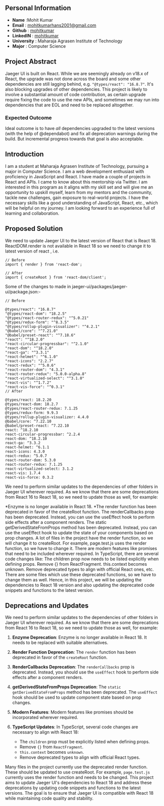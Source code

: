 ## Personal Information
- **Name** :Mohit Kumar
- **Email** : mohitkumarhans2001@gmail.com
- **Github** : [mohitkumar](https://github.com/mohitkumar0011)
- **LinkedIN** : [mohitkumar](https://www.linkedin.com/in/mohitkumar0011/)
- **University** : Maharaja Agrasen Institute of Technology
- **Major** : Computer Science

## Project Abstract
Jaeger UI is built on React. While we are seemingly already on v18.x of React, the upgrade was not done across the board and 
some other dependencies are still lagging behind, e.g. `"@types/react": "16.8.7"`. It's also blocking upgrades of other 
dependencies. This project is likely to involve a substantial amount of code contribution, as certain upgrade require fixing 
the code to use the new APIs, and sometimes we may run into dependencies that are EOL and need to be replaced altogether. 
### Expected Outcome 
Ideal outcome is to have _all_ dependencies upgraded to the latest versions (with the help of @dependabot) and fix all 
deprecation warnings during the build. But incremental progress towards that goal is also acceptable.


## Introduction
I am a student at Maharaja Agrasen Institute of Technology, pursuing a major in Computer Science. I am a web development enthusiast with proficiency in JavaScript and React. I have made a couple of projects in React and APIs. I came to know about this mentorship via Twitter. I am interested in this program as it aligns with my skill set and will give me an opportunity to upskill myself, learn from my mentors and the community, tackle new challenges, gain exposure to real-world projects. I have the necessary skills like a good understanding of JavaScript, React, etc., which will be helpful on my journey. I am looking forward to an experience full of learning and collaboration.
## Proposed Solution 
We need to update Jaeger UI to the latest version of React that is React 18. 
ReactDOM.render is not available in React 18 so we need to change it to latest version of react , i.e.
```
// Before
import { render } from 'react-dom';

// After
import { createRoot } from 'react-dom/client';
```
Some of the changes to made in jaeger-ui/packages/jaeger-ui/package.json:-
```
// Before

@types/react": "16.8.7"
"@types/react-dom": "18.2.5"
"@types/react-router-redux": "^5.0.21"
"@types/redux-form": "^8.3.5"
"@types/rollup-plugin-visualizer": "^4.2.1"
"@babel/core": "^7.21.0"
"@babel/preset-react": "^7.18.6"
"react": "^18.2.0"
"react-circular-progressbar": "^2.1.0"
"react-dom": "^18.2.0"
"react-ga": "^3.3.1"
"react-helmet": "^6.1.0"
"react-icons": "2.2.7"
"react-redux": "^5.0.6"
"react-router-dom": "4.3.1"
"react-router-redux": "5.0.0-alpha.8"
"react-virtualized-select": "^3.1.0"
"react-vis": "^1.7.2"
"react-vis-force": "^0.3.1"
// After

@types/react: 18.2.20
@types/react-dom: 18.2.7
@types/react-router-redux: 7.1.25
@types/redux-form: 9.9.3
@types/rollup-plugin-visualizer: 4.4.0
@babel/core: ^7.22.10
@babel/preset-react: ^7.22.10
react: ^18.2.10
react-circular-progressbar: ^2.2.4
react-dom: ^18.2.10
react-ga: ^3.3.2
react-helmet: ^6.1.1
react-icons: 4.3.0
react-redux: ^5.0.7
react-router-dom: 5.3.0
react-router-redux: 7.1.25
react-virtualized-select: 3.1.2
react-vis: 1.7.4
react-vis-force: 0.3.2
```
We need to perform similar updates to the dependencies of other folders in Jaeger UI wherever required. As we know that there are some deprecations from React 16 to React 18, so we need to update those as well, for example:

*Enzyme is no longer available in React 18.
*The render function has been deprecated in favor of the createRoot function.
The renderCallbacks prop has been deprecated. Instead, you can use the useEffect hook to perform side effects after a component renders.
The static getDerivedStateFromProps method has been deprecated. Instead, you can use the useEffect hook to update the state of your components based on prop changes.
A lot of files in the project have the render function, so we will change it to createRoot. For example, page.test.js uses the render function, so we have to change it. There are modern features like promises that need to be included wherever required. In TypeScript, there are several code changes like:
The children prop now needs to be listed explicitly when defining props.
Remove {} from ReactFragment.
this.context becomes unknown.
Remove deprecated types to align with official React ones, etc.
There are some files which use these deprecated functions, so we have to change them as well. Hence, in this project, we will be updating the dependencies to React 18 version and also updating the deprecated code snippets and functions to the latest version.
## Deprecations and Updates

We need to perform similar updates to the dependencies of other folders in Jaeger UI wherever required. As we know that there are some deprecations from React 16 to React 18, so we need to update those as well, for example:

1. **Enzyme Deprecation**: Enzyme is no longer available in React 18. It needs to be replaced with suitable alternatives.

2. **Render Function Deprecation**: The `render` function has been deprecated in favor of the `createRoot` function.

3. **RenderCallbacks Deprecation**: The `renderCallbacks` prop is deprecated. Instead, you should use the `useEffect` hook to perform side effects after a component renders.

4. **getDerivedStateFromProps Deprecation**: The `static getDerivedStateFromProps` method has been deprecated. The `useEffect` hook should be used to update component state based on prop changes.

5. **Modern Features**: Modern features like promises should be incorporated wherever required.

6. **TypeScript Updates**: In TypeScript, several code changes are necessary to align with React 18:
   - The `children` prop must be explicitly listed when defining props.
   - Remove `{}` from `ReactFragment`.
   - `this.context` becomes `unknown`.
   - Remove deprecated types to align with official React types.

Many files in the project currently use the deprecated render function. These should be updated to use createRoot. For example, `page.test.js` currently uses the render function and needs to be changed.
This project aims to update Jaeger UI's dependencies to React 18 and address these deprecations by updating code snippets and functions to the latest versions. The goal is to ensure that Jaeger UI is compatible with React 18 while maintaining code quality and stability.
